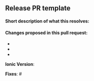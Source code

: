## Release PR template

#### Short description of what this resolves:


#### Changes proposed in this pull request:

-
-
-

**Ionic Version**:

**Fixes**: #
